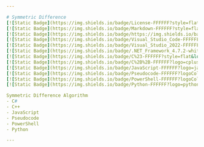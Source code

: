 ```yaml
---

# Symmetric Difference  
[![Static Badge](https://img.shields.io/badge/License-FFFFFF?style=flat&logoColor=%23FFFFFF&label=MIT&labelColor=%23750014&color=%23111111)](https://github.com/code-logik/symmetric-difference?tab=MIT-1-ov-file#)
[![Static Badge](https://img.shields.io/badge/Markdown-FFFFFF?style=flat&logo=markdown&logoColor=%23FFFFFF&labelColor=%23111111&color=%23499BEA)](https://commonmark.org/)
[![Static Badge](https://img.shields.io/badge/https://img.shields.io/badge/readme%20style-standard-brightgreen.svg?style=flat&label=README&labelColor=%23111111)](https://github.com/RichardLitt/standard-readme)
[![Static Badge](https://img.shields.io/badge/Visual_Studio_Code-FFFFFF?style=flat&logo=visualstudiocode&logoColor=%23FFFFFF&labelColor=%23111111&color=%2323a9f2)](https://code.visualstudio.com/)
[![Static Badge](https://img.shields.io/badge/Visual_Studio_2022-FFFFFF?style=flat&logo=visualstudio&logoColor=%23FFFFFF&labelColor=%23111111&color=%235C2D91)](https://visualstudio.microsoft.com/)
[![Static Badge](https://img.shields.io/badge/.NET_Framework_4.7.2-white?style=flat&logo=dotnet&logoColor=%23FFFFFF&labelColor=%23111111&color=%23512BD4)](https://dotnet.microsoft.com/)
[![Static Badge](https://img.shields.io/badge/C%23-FFFFFF?style=flat&logo=csharp&logoColor=%23FFFFFF&labelColor=%23111111&color=%23512BD4)](https://learn.microsoft.com/en-us/dotnet/csharp/)
[![Static Badge](https://img.shields.io/badge/C%2B%2B-FFFFFF?logo=cplusplus&logoColor=%23FFFFFF&labelColor=%23111111&color=%2300599C)](https://isocpp.org/)
[![Static Badge](https://img.shields.io/badge/JavaScript-FFFFFF?logo=javascript&logoColor=%23FFFFFF&labelColor=%23111111&color=%23F7DF1E)](https://ecma-international.org/publications-and-standards/standards/ecma-262/)
[![Static Badge](https://img.shields.io/badge/Pseudocode-FFFFFF?logoColor=%23FFFFFF&labelColor=%23111111&color=%2300ff3e)](https://github.com/willumz/generic-pseudocode-vscode)
[![Static Badge](https://img.shields.io/badge/PowerShell-FFFFFF?logoColor=%23FFFFFF&labelColor=%23111111&color=%23213348)](https://learn.microsoft.com/en-us/powershell/)
[![Static Badge](https://img.shields.io/badge/Python-FFFFFF?logo=python&logoColor=%23ffffff&labelColor=%23111111&color=%233776AB)](https://www.python.org/)

Symmetric Difference Algorithm  
- C#  
- C++  
- JavaScript 
- Pseudocode  
- PowerShell
- Python  

---
```

